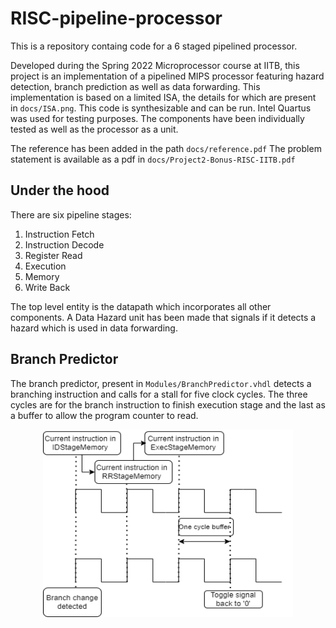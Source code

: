 # RISC-pipeline-processor
This is a repository containg code for a 6 staged pipelined processor.

Developed during the Spring 2022 Microprocessor course at IITB, this project is an implementation of a pipelined MIPS processor featuring hazard detection, branch prediction as well as data forwarding. This implementation is based on a limited ISA, the details for which are present in `docs/ISA.png`. This code is synthesizable and can be run. Intel Quartus was used for testing purposes. The components have been individually tested as well as the processor as a unit.

The reference has been added in the path `docs/reference.pdf`
The problem statement is available as a pdf in `docs/Project2-Bonus-RISC-IITB.pdf`


 

## Under the hood

There are six pipeline stages:

1. Instruction Fetch
2. Instruction Decode
3. Register Read
4. Execution
5. Memory
6. Write Back

The top level entity is the datapath which incorporates all other components. 
A Data Hazard unit has been made that signals if it detects a hazard which is used in data forwarding. 
 
 ## Branch Predictor
The branch predictor, present in `Modules/BranchPredictor.vhdl`  detects a branching instruction and calls for a stall for five clock cycles. The three cycles are for the branch instruction to finish execution stage and the last as a buffer to allow the program counter to read.
<p align="center">
  <img 
    width="400"
    height="300"
    src="https://github.com/borlaugg/RISC-processor-with-pipelining/blob/main/docs/BP.png"
  >
</p>
